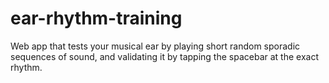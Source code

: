# ear-rhythm-training
Web app that tests your musical ear by playing short random sporadic sequences of sound, and validating it by tapping the spacebar at the exact rhythm.
